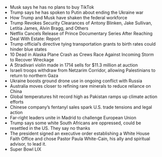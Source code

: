 * Musk says he has no plans to buy TikTok
* Trump says he has spoken to Putin about ending the Ukraine war
* How Trump and Musk have shaken the federal workforce
* Trump Revokes Security Clearances of Antony Blinken, Jake Sullivan, Letitia James, Alvin Bragg, and Others
* Netflix Cancels Release of Prince Documentary Series After Reaching Deal With Estate: Report
* Trump official’s directive tying transportation grants to birth rates could hinder blue states
* 10 Dead in Alaska Plane Crash as Crews Race Against Incoming Storm to Recover Wreckage
* A Stradivari violin made in 1714 sells for $11.3 million at auction
* Israeli troops withdraw from Netzarim Corridor, allowing Palestinians to return to northern Gaza
* Ukraine boosts ground drone use in ongoing conflict with Russia 
* Australia moves closer to refining rare minerals to reduce reliance on China 
* Global temperatures hit record high as Pakistan ramps up climate action efforts 
* Chinese company’s fentanyl sales spark U.S. trade tensions and legal action
* Far-right leaders unite in Madrid to challenge European Union 
* Trump says some white South Africans are oppressed, could be resettled in the US. They say no thanks
* The president signed an executive order establishing a White House Faith Office and chose Pastor Paula White-Cain, his ally and spiritual advisor, to lead it.
* Super Bowl LIX
